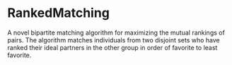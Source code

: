 # RankedMatching
A novel bipartite matching algorithm for maximizing the mutual rankings of pairs. The algorithm matches individuals from two disjoint sets who have ranked their ideal partners in the other group in order of favorite to least favorite. 
